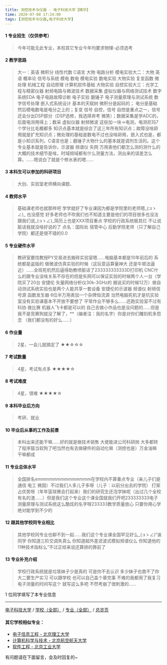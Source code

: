 ```yaml
---
title: 测控技术与仪器 - 电子科技大学【精华】
time: 2020-07-08 17:24:00
tags: [测控技术与仪器,电子科技大学]
---
```

#### 1 专业招生（仅供参考）  
> 今年可能无此专业，本校其它专业今年均要求物理-必须选考


#### 2 教学思路
> 大一：英语 微积分 线性代数 C语言 大物 电路分析 模电实验大二：大物 英语 概率论 信号与系统 模电 数电 模电实验 数电实验 大物实验 复变函数 微处理 机械工程 自动原理 计算机软件基础 大物实验 自控实验大三：光学工程与精密仪器 射频电路与微波技术 数据采集 虚拟仪器与网络测试技术 数字系统EDA 电子电路故障诊断 电子实验 磨锤子 电子测量原理与测试系统 数字信号处理 嵌入式系统设计 基本的天赋树 微积分是起码的； 电分是基础 然后模电数电是电分之上的；复变 信号 自控，信号 自控是重点之一，信号还会分出DSP部分（DSP选修，我选择弃考 微笑）；数据采集是学ADC的，后面电测用得上；数采 虚拟仪器 射频微波 这些加一块->电测，电测尼玛7个学分比毛概都多 知识点基本就是综合了这三年所有知识点；故障没啥卵用就是扩充知识点；微处理的基础是数电不过也没啥卵用，嵌入式也是，都是小知识系列，C语言也是；磨锤子大物什么的基本就是调剂生活的。这个专业基本就是告诉你，示波器 频谱仪 矢网 万用表他们都怎么测的测什么的 大概的技术细节是啥，时域频域都有什么测量方法，测出来的误差怎么算。……嗯说白了就是个修水表的嗯……


#### 3 本科生可以参加的科研项目
>  大创、实验室老师横向课题、


#### 4 教师水平
> 基础课老师也就那样吧 学学就好了专业课因为都是学院里的老师嗯_(:зゝ∠)_ 也没感觉 好多老师也不吹我们也不知道主要是他们的项目很多也没法跟我们说_(:зゝ∠)_简历上也是XXX项目重点 学校的行政系统极其烂 不让说脏话我就没啥好说的了  点名：国际处 宿管中心  后勤学院老师（只了解自己学院）都还是很不错的0.0


#### 5 专业硬件水平
> 教研室要找教授PY交易进去搬砖实验室嗯……电脑基本都是10年前后的 系统都是盗版的 做微波仿真实验的时候（这玩意运算量神大 还是牛顿法逼近）……全班死机然后逼得助教喷脏话了233333333333D打印机 CNC什么的跟专业没啥关系不存在的但是矢网可以保证实验的时候两个人一台（学院买了20台 安捷伦 矢量网络分析仪30k-3GHz的 据说买的时候12万）做自动测试系统实验也是两个人能共享一套设备 安捷伦的示波器 频谱仪 射频信号源 函数发生器 6位半万用表加一个杂牌恒流源 当然电脑死机才是坑实验室没有实验课基本不开放不要想了 平常作业不够多么……还跑实验室不过有科协 做比赛 机器人飞卡都是可以的 自己去做小作品也是没问题的……但是我不是竞赛狗就没了解了，**（编者注：我的名字）你是对你们雕刻机多怨念 （我们都没有的好么……）


#### 6 作业量
> 2星，一会儿就搞定了
★★☆☆☆


#### 7 考试数量
> 4星，考试有点多
★★★★☆


#### 8 考试难度
> 4星，很难
★★★★☆


#### 9 本科毕业后方向
> 考研、就业


#### 10 毕业后从事的工作及前景
> 本科出来还能干嘛……好的就是做技术销售 大佬能进公司科研岗 大多都转了程序猿当软狗了吧当然也有去做硬件的自动化嘛（测控也是）万金油嘛 干嘛都成


#### 11 专业总体水平
> 全国排名emmmmmmmmmmmmmm在学校内不算重点专业（亲儿子们是通信 电工 微固）不过我们人多儿子多呀（儿子：以前分出去的学院） 打架占优势呀（年年篮球赛会打起来）我们的研究生还泡学妹呢（出过几个全校有名的渣……）但是我们这个专业这个课全国就我们开吧233333333电子测量原理与测试系统这么酷炫的名字呀233333教学质量放心 只要你用心学绝对能学到不少的


#### 12 跟其他学校同专业相比
> 其他学校同专业也聊不到一起……我们这个专业课全国罕见好么_(:зゝ∠)“诶同学 你知道三阶交调失真么 你知道超外差滤波式模拟频谱仪么 你知道他的11种技术指标么”不过正经来说还算排的靠前了


#### 13 专业补充介绍
> 学校行政系统就是垃圾妹子少是真的 可是你不去认识 多少妹子也救不了你大二要生产实习 可以跟学校 也可以自己盖个章完事 不难的我都用了我复习电子测量的时间写这个 就写这么多吧 不然考崩了很刺激的……

1 位同学填写了本专业信息
***
[电子科技大学](https://univgo.github.io/2020/07/08/af2989f5d1e4) / [学校（全部）](https://univgo.github.io/2020/07/08/3efa6bcca419) / [专业（全部）](https://univgo.github.io/2020/07/08/2d4c6d3552c2) / [总览页](https://univgo.github.io/2020/07/08/445daeb4fa00) 

#### 其它学校相似专业：
- [电子信息工程 - 北京理工大学](https://univgo.github.io/2020/07/08/bf13725952ce)
- [计算机科学与技术 - 北京航空航天大学](https://univgo.github.io/2020/07/08/0170ec3b0f46)
- [软件工程 - 北京工业大学](https://univgo.github.io/2020/07/08/fe7eac515ee2) 


有问题请在下面留言，会及时回复的~
